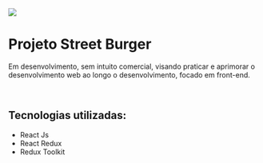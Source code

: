 <img src="http://img.shields.io/static/v1?label=STATUS&message=EM%20DESENVOLVIMENTO&color=GREEN&style=for-the-badge"/>
<h1>Projeto Street Burger</h1>
<p>Em desenvolvimento, sem intuito comercial, visando praticar e aprimorar o desenvolvimento web ao longo o desenvolvimento, focado em front-end.<p>
<br />
<h2>Tecnologias utilizadas: </h2>
<ul>
<li>React Js</li>
<li>React Redux</li>
<li>Redux Toolkit</li>
</ul>
